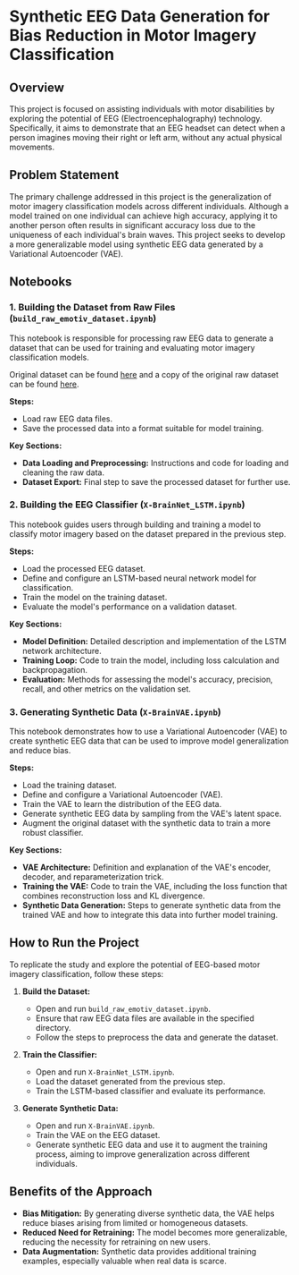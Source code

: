 # Synthetic EEG Data Generation for Bias Reduction in Motor Imagery Classification

## Overview
This project is focused on assisting individuals with motor disabilities by exploring the potential of EEG (Electroencephalography) technology. Specifically, it aims to demonstrate that an EEG headset can detect when a person imagines moving their right or left arm, without any actual physical movements.

## Problem Statement
The primary challenge addressed in this project is the generalization of motor imagery classification models across different individuals. Although a model trained on one individual can achieve high accuracy, applying it to another person often results in significant accuracy loss due to the uniqueness of each individual's brain waves. This project seeks to develop a more generalizable model using synthetic EEG data generated by a Variational Autoencoder (VAE).

## Notebooks

### 1. Building the Dataset from Raw Files (`build_raw_emotiv_dataset.ipynb`)
This notebook is responsible for processing raw EEG data to generate a dataset that can be used for training and evaluating motor imagery classification models.

Original dataset can be found [here](https://www.kaggle.com/code/gcdatkin/eeg-hand-movement-user-prediction) and a copy of the original raw dataset can be found [here]([/guides/content/editing-an-existing-page](https://github.com/emanuelcovaci/X-BrainNet/tree/main/dataset/emotiv/Dataset)).

**Steps:**
- Load raw EEG data files.
- Save the processed data into a format suitable for model training.

**Key Sections:**
- **Data Loading and Preprocessing:** Instructions and code for loading and cleaning the raw data.
- **Dataset Export:** Final step to save the processed dataset for further use.

### 2. Building the EEG Classifier (`X-BrainNet_LSTM.ipynb`)
This notebook guides users through building and training a model to classify motor imagery based on the dataset prepared in the previous step.

**Steps:**
- Load the processed EEG dataset.
- Define and configure an LSTM-based neural network model for classification.
- Train the model on the training dataset.
- Evaluate the model's performance on a validation dataset.

**Key Sections:**
- **Model Definition:** Detailed description and implementation of the LSTM network architecture.
- **Training Loop:** Code to train the model, including loss calculation and backpropagation.
- **Evaluation:** Methods for assessing the model's accuracy, precision, recall, and other metrics on the validation set.

### 3. Generating Synthetic Data (`X-BrainVAE.ipynb`)
This notebook demonstrates how to use a Variational Autoencoder (VAE) to create synthetic EEG data that can be used to improve model generalization and reduce bias.

**Steps:**
- Load the training dataset.
- Define and configure a Variational Autoencoder (VAE).
- Train the VAE to learn the distribution of the EEG data.
- Generate synthetic EEG data by sampling from the VAE's latent space.
- Augment the original dataset with the synthetic data to train a more robust classifier.

**Key Sections:**
- **VAE Architecture:** Definition and explanation of the VAE's encoder, decoder, and reparameterization trick.
- **Training the VAE:** Code to train the VAE, including the loss function that combines reconstruction loss and KL divergence.
- **Synthetic Data Generation:** Steps to generate synthetic data from the trained VAE and how to integrate this data into further model training.

## How to Run the Project
To replicate the study and explore the potential of EEG-based motor imagery classification, follow these steps:

1. **Build the Dataset:**
   - Open and run `build_raw_emotiv_dataset.ipynb`.
   - Ensure that raw EEG data files are available in the specified directory.
   - Follow the steps to preprocess the data and generate the dataset.

2. **Train the Classifier:**
   - Open and run `X-BrainNet_LSTM.ipynb`.
   - Load the dataset generated from the previous step.
   - Train the LSTM-based classifier and evaluate its performance.

3. **Generate Synthetic Data:**
   - Open and run `X-BrainVAE.ipynb`.
   - Train the VAE on the EEG dataset.
   - Generate synthetic EEG data and use it to augment the training process, aiming to improve generalization across different individuals.

## Benefits of the Approach
- **Bias Mitigation:** By generating diverse synthetic data, the VAE helps reduce biases arising from limited or homogeneous datasets.
- **Reduced Need for Retraining:** The model becomes more generalizable, reducing the necessity for retraining on new users.
- **Data Augmentation:** Synthetic data provides additional training examples, especially valuable when real data is scarce.

 

